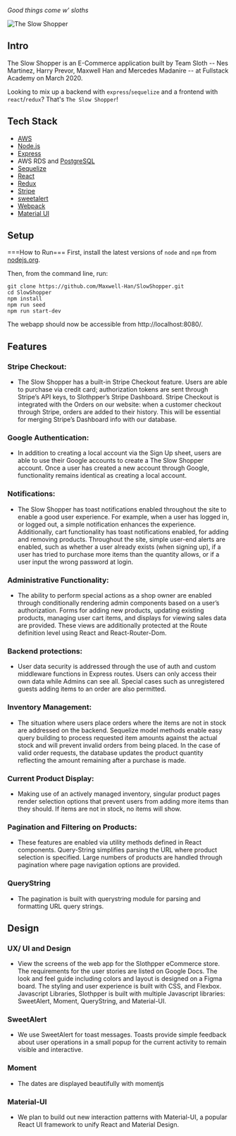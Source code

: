 _Good things come w' sloths_

![The Slow Shopper](https://grace-slothpper.herokuapp.com/img/sloth-md.gif)

## Intro

The Slow Shopper is an E-Commerce application built by Team Sloth -- Nes Martinez, Harry Prevor, Maxwell Han and Mercedes Madanire -- at Fullstack Academy on March 2020.

Looking to mix up a backend with `express`/`sequelize` and a frontend with
`react`/`redux`? That's `The Slow Shopper`!

## Tech Stack

* [AWS](https://aws.amazon.com/)
* [Node.js](https://nodejs.org/en/)
* [Express](http://expressjs.com/)
* AWS RDS and [PostgreSQL](https://www.postgresql.org/)
* [Sequelize](https://sequelize.org/)
* [React](https://facebook.github.io/react/)
* [Redux](https://redux.js.org/)
* [Stripe](https://stripe.com/)
* [sweetalert](https://sweetalert2.github.io/)
* [Webpack](https://webpack.js.org/)
* [Material UI](https://https://v2.grommet.io/)

## Setup

===How to Run===
First, install the latest versions of `node` and `npm` from [nodejs.org](https://www.nodejs.org).

Then, from the command line, run:

```
git clone https://github.com/Maxwell-Han/SlowShopper.git
cd SlowShopper
npm install
npm run seed
npm run start-dev
```

The webapp should now be accessible from http://localhost:8080/.

## Features

### Stripe Checkout:

* The Slow Shopper has a built-in Stripe Checkout feature. Users are able to purchase via credit card; authorization tokens are sent through Stripe’s API keys, to Slothpper’s Stripe Dashboard. Stripe Checkout is integrated with the Orders on our website: when a customer checkout through Stripe, orders are added to their history. This will be essential for merging Stripe’s Dashboard info with our database.

### Google Authentication:

* In addition to creating a local account via the Sign Up sheet, users are able to use their Google accounts to create a The Slow Shopper account. Once a user has created a new account through Google, functionality remains identical as creating a local account.

### Notifications:

* The Slow Shopper has toast notifications enabled throughout the site to enable a good user experience. For example, when a user has logged in, or logged out, a simple notification enhances the experience. Additionally, cart functionality has toast notifications enabled, for adding and removing products. Throughout the site, simple user-end alerts are enabled, such as whether a user already exists (when signing up), if a user has tried to purchase more items than the quantity allows, or if a user input the wrong password at login.

### Administrative Functionality:

* The ability to perform special actions as a shop owner are enabled through conditionally rendering admin components based on a user’s authorization. Forms for adding new products, updating existing products, managing user cart items, and displays for viewing sales data are provided. These views are additionally protected at the Route definition level using React and React-Router-Dom.

### Backend protections:

* User data security is addressed through the use of auth and custom middleware functions in Express routes. Users can only access their own data while Admins can see all. Special cases such as unregistered guests adding items to an order are also permitted.

### Inventory Management:

* The situation where users place orders where the items are not in stock are addressed on the backend. Sequelize model methods enable easy query building to process requested item amounts against the actual stock and will prevent invalid orders from being placed. In the case of valid order requests, the database updates the product quantity reflecting the amount remaining after a purchase is made.

### Current Product Display:

* Making use of an actively managed inventory, singular product pages render selection options that prevent users from adding more items than they should. If items are not in stock, no items will show.

### Pagination and Filtering on Products:

* These features are enabled via utility methods defined in React components. Query-String simplifies parsing the URL where product selection is specified. Large numbers of products are handled through pagination where page navigation options are provided.

### QueryString

* The pagination is built with querystring module for parsing and formatting URL query strings.

## Design

### UX/ UI and Design

* View the screens of the web app for the Slothpper eCommerce store. The requirements for the user stories are listed on Google Docs. The look and feel guide including colors and layout is designed on a Figma board. The styling and user experience is built with CSS, and Flexbox.
  Javascript Libraries, Slothpper is built with multiple Javascript libraries: SweetAlert, Moment, QueryString, and Material-UI.

### SweetAlert

* We use SweetAlert for toast messages. Toasts provide simple feedback about user operations in a small popup for the current activity to remain visible and interactive.

### Moment

* The dates are displayed beautifully with momentjs

### Material-UI

* We plan to build out new interaction patterns with Material-UI, a popular React UI framework to unify React and Material Design.
